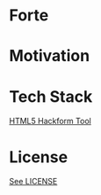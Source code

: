 # Forte

# Motivation

# Tech Stack

[HTML5 Hackform Tool](https://github.com/CookiesNCream/h5ht)

# License

[See LICENSE](https://github.com/Forte-Consultancy-Services/forte/blob/master/LICENSE.md)
